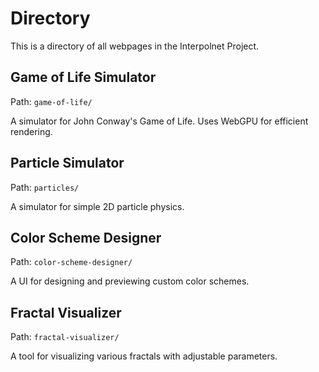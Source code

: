 # Directory

This is a directory of all webpages in the Interpolnet Project.

## Game of Life Simulator

Path: `game-of-life/`

A simulator for John Conway's Game of Life. Uses WebGPU for efficient rendering.

## Particle Simulator

Path: `particles/`

A simulator for simple 2D particle physics.

## Color Scheme Designer

Path: `color-scheme-designer/`

A UI for designing and previewing custom color schemes.

## Fractal Visualizer

Path: `fractal-visualizer/`

A tool for visualizing various fractals with adjustable parameters.
